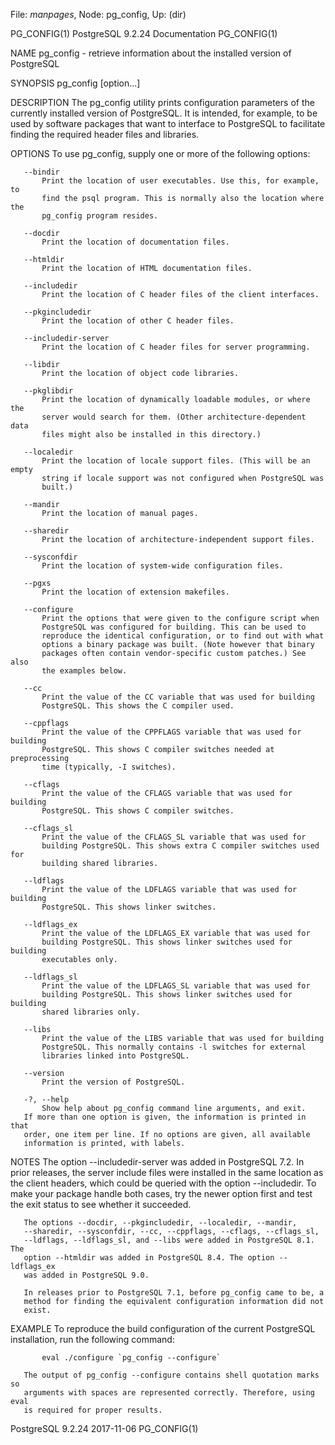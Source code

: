 File: *manpages*,  Node: pg_config,  Up: (dir)

PG_CONFIG(1)            PostgreSQL 9.2.24 Documentation           PG_CONFIG(1)



NAME
       pg_config - retrieve information about the installed version of
       PostgreSQL

SYNOPSIS
       pg_config [option...]

DESCRIPTION
       The pg_config utility prints configuration parameters of the currently
       installed version of PostgreSQL. It is intended, for example, to be
       used by software packages that want to interface to PostgreSQL to
       facilitate finding the required header files and libraries.

OPTIONS
       To use pg_config, supply one or more of the following options:

       --bindir
           Print the location of user executables. Use this, for example, to
           find the psql program. This is normally also the location where the
           pg_config program resides.

       --docdir
           Print the location of documentation files.

       --htmldir
           Print the location of HTML documentation files.

       --includedir
           Print the location of C header files of the client interfaces.

       --pkgincludedir
           Print the location of other C header files.

       --includedir-server
           Print the location of C header files for server programming.

       --libdir
           Print the location of object code libraries.

       --pkglibdir
           Print the location of dynamically loadable modules, or where the
           server would search for them. (Other architecture-dependent data
           files might also be installed in this directory.)

       --localedir
           Print the location of locale support files. (This will be an empty
           string if locale support was not configured when PostgreSQL was
           built.)

       --mandir
           Print the location of manual pages.

       --sharedir
           Print the location of architecture-independent support files.

       --sysconfdir
           Print the location of system-wide configuration files.

       --pgxs
           Print the location of extension makefiles.

       --configure
           Print the options that were given to the configure script when
           PostgreSQL was configured for building. This can be used to
           reproduce the identical configuration, or to find out with what
           options a binary package was built. (Note however that binary
           packages often contain vendor-specific custom patches.) See also
           the examples below.

       --cc
           Print the value of the CC variable that was used for building
           PostgreSQL. This shows the C compiler used.

       --cppflags
           Print the value of the CPPFLAGS variable that was used for building
           PostgreSQL. This shows C compiler switches needed at preprocessing
           time (typically, -I switches).

       --cflags
           Print the value of the CFLAGS variable that was used for building
           PostgreSQL. This shows C compiler switches.

       --cflags_sl
           Print the value of the CFLAGS_SL variable that was used for
           building PostgreSQL. This shows extra C compiler switches used for
           building shared libraries.

       --ldflags
           Print the value of the LDFLAGS variable that was used for building
           PostgreSQL. This shows linker switches.

       --ldflags_ex
           Print the value of the LDFLAGS_EX variable that was used for
           building PostgreSQL. This shows linker switches used for building
           executables only.

       --ldflags_sl
           Print the value of the LDFLAGS_SL variable that was used for
           building PostgreSQL. This shows linker switches used for building
           shared libraries only.

       --libs
           Print the value of the LIBS variable that was used for building
           PostgreSQL. This normally contains -l switches for external
           libraries linked into PostgreSQL.

       --version
           Print the version of PostgreSQL.

       -?, --help
           Show help about pg_config command line arguments, and exit.
       If more than one option is given, the information is printed in that
       order, one item per line. If no options are given, all available
       information is printed, with labels.

NOTES
       The option --includedir-server was added in PostgreSQL 7.2. In prior
       releases, the server include files were installed in the same location
       as the client headers, which could be queried with the option
       --includedir. To make your package handle both cases, try the newer
       option first and test the exit status to see whether it succeeded.

       The options --docdir, --pkgincludedir, --localedir, --mandir,
       --sharedir, --sysconfdir, --cc, --cppflags, --cflags, --cflags_sl,
       --ldflags, --ldflags_sl, and --libs were added in PostgreSQL 8.1. The
       option --htmldir was added in PostgreSQL 8.4. The option --ldflags_ex
       was added in PostgreSQL 9.0.

       In releases prior to PostgreSQL 7.1, before pg_config came to be, a
       method for finding the equivalent configuration information did not
       exist.

EXAMPLE
       To reproduce the build configuration of the current PostgreSQL
       installation, run the following command:

           eval ./configure `pg_config --configure`

       The output of pg_config --configure contains shell quotation marks so
       arguments with spaces are represented correctly. Therefore, using eval
       is required for proper results.



PostgreSQL 9.2.24                 2017-11-06                      PG_CONFIG(1)
